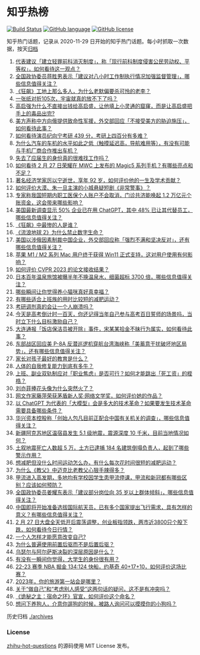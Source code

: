 # 知乎热榜
[![Build Status](https://github.com/ToWeLong/zhihu-hot-questions/workflows/CI/badge.svg)](https://github.com/ToWeLong/zhihu-hot-questions/actions)
[![GitHub language](https://img.shields.io/badge/language-golang-orange.svg)](https://golang.org/)
[![GitHub license](https://img.shields.io/github/license/ToWeLong/zhihu-hot-questions)](https://github.com/ToWeLong/zhihu-hot-questions/blob/main/LICENSE)

知乎热门话题，记录从 2020-11-29 日开始的知乎热门话题。每小时抓取一次数据，按天[归档](./archives)

<!-- BEGIN -->

1. [代表建议「建立轻罪前科消灭制度」，称「现行前科制度侵害公民劳动权、平等权」，如何看待这一观点？](https://www.zhihu.com/question/586479510)
1. [全国政协委员蒋胜男表示「建议对八小时工作制执行情况加强监督管理」，哪些信息值得关注？](https://www.zhihu.com/question/586455059)
1. [《狂飙》工地上那么多人，为什么老默偏要杀可怜的老李？](https://www.zhihu.com/question/581727017)
1. [一张纸对折105次，宇宙就真的放不下了吗？](https://www.zhihu.com/question/428831824)
1. [高启强为什么不直接出钱给高启盛，让他填上小灵通的窟窿，而是让高启盛把手上的毒品出完?](https://www.zhihu.com/question/582590428)
1. [美方声称中方向俄提供致命性军援，外交部回应「不接受美方的胁迫施压」，如何看待此事？](https://www.zhihu.com/question/586509470)
1. [如何看待演员纪向宁考研 439 分，考研上四百分有多难？](https://www.zhihu.com/question/585661658)
1. [为什么汽车的车机的水平如此之低（触摸延迟高，导航难用等），有没有可能与手机厂商合作推出车机？](https://www.zhihu.com/question/287282417)
1. [失去了应届生的身份真的很难找工作吗？](https://www.zhihu.com/question/556648354)
1. [如何看待 2 月 27 日荣耀在 MWC 上发布的 Magic5 系列手机？有哪些亮点和不足？](https://www.zhihu.com/question/586590484)
1. [著名经济学家厉以宁逝世，享年 92 岁，如何评价他的一生及学术贡献？](https://www.zhihu.com/question/586599552)
1. [如何评价大漠、朱一旦主演的小城悬疑短剧《非常警事》？](https://www.zhihu.com/question/586338954)
1. [专家称我国短期内职工医保个人账户不会取消，门诊共济能唤起 1.2 万亿元个账资金，这会带来哪些影响？](https://www.zhihu.com/question/586466451)
1. [美国最新调查显示 50% 企业已在用 ChatGPT，其中 48% 已让其代替员工，哪些信息值得关注？](https://www.zhihu.com/question/586508762)
1. [《狂飙》中最惨的人是谁？](https://www.zhihu.com/question/586380821)
1. [《流浪地球 2》为什么禁止数字生命？](https://www.zhihu.com/question/572471527)
1. [美国以涉俄因素制裁中国企业，外交部回应称「强烈不满和坚决反对」，还有哪些信息值得关注？](https://www.zhihu.com/question/586506457)
1. [苹果 M1 / M2 系列 Mac 用户终于获得 Win11 正式支持，这对用户使用有何影响？](https://www.zhihu.com/question/584560425)
1. [如何评价 CVPR 2023 的论文接收结果？](https://www.zhihu.com/question/585474435)
1. [日本百年温泉旅馆被曝半年不换温泉水，细菌超标 3700 倍，哪些信息值得关注？](https://www.zhihu.com/question/586332654)
1. [哪些瞬间让你觉得养小猫咪真好真幸福？](https://www.zhihu.com/question/579040399)
1. [有哪些适合上班族的用时比较短的减肥运动？](https://www.zhihu.com/question/584673181)
1. [考研调剂真的会让一个人崩溃吗？](https://www.zhihu.com/question/585115518)
1. [今天是高考倒计时一百天，你还记得当年自己参与高考百日誓师的场景吗，当时立下什么目标激励自己？](https://www.zhihu.com/question/585992609)
1. [大连通报「饭店保洁员被开除」事件，宋某某拾金不昧行为属实，如何看待此事？](https://www.zhihu.com/question/586508788)
1. [东部战区回应美 P-8A 反潜巡逻机穿航台湾海峡称「美蓄意干扰破坏地区局势」，还有哪些信息值得关注？](https://www.zhihu.com/question/586527933)
1. [家长对孩子最好的教育是什么？](https://www.zhihu.com/question/579403022)
1. [人体的自我修复能力到底有多牛？](https://www.zhihu.com/question/26938858)
1. [上班、副业双轨制应对「职业焦虑」是否可行？如何才能跳出「死工资」的桎梏？](https://www.zhihu.com/question/586467025)
1. [刘亦菲捧花头像为什么突然火了？](https://www.zhihu.com/question/585431394)
1. [网文作家藤萍荣获茅盾新人奖·网络文学奖，如何评价她的作品？](https://www.zhihu.com/question/585625411)
1. [以 ChatGPT 为代表的「大模型」会是多大的技术革命？如果要发生技术革命需要具备哪些条件？](https://www.zhihu.com/question/581311491)
1. [华兴资本控股称「创始人包凡目前正配合中国有关机关的调查」，哪些信息值得关注？](https://www.zhihu.com/question/586446933)
1. [新疆阿克苏地区温宿县发生 5.1 级地震，震源深度 10 千米，目前当地情况如何？](https://www.zhihu.com/question/586452755)
1. [土叙地震死亡人数超 5 万，土方已逮捕 184 名建筑倒塌负责人，起到了哪些警示作用？](https://www.zhihu.com/question/586347838)
1. [想减肥但没什么时间运动怎么办，有什么每次花时间很短的减肥运动？](https://www.zhihu.com/question/584115833)
1. [为什么《教父》中迈克比老教父心狠手辣得多？](https://www.zhihu.com/question/528805854)
1. [甲流进入高发期，多地均有学校因学生患甲流停课，甲流和新冠都有哪些区别？应该如何预防？](https://www.zhihu.com/question/586381009)
1. [全国政协委员姜耀东表示「建议部分岗位向 35 岁以上群体倾斜」，哪些信息值得关注？](https://www.zhihu.com/question/586538029)
1. [中国即将开始准备选拔国际航天员，已有多个国家提出飞行需求，具有怎样的意义？有哪些信息值得关注？](https://www.zhihu.com/question/586362225)
1. [2 月 27 日大盘全天低开后震荡调整，创业板指领跌，两市近3800只个股下跌，如何看待今日行情？](https://www.zhihu.com/question/586476828)
1. [一个人怎样才能愿意改变自己?](https://www.zhihu.com/question/586425548)
1. [为什么普遍使用前置后驱而不是后置后驱？](https://www.zhihu.com/question/585514722)
1. [乌瑟尔与阿尔萨斯决裂的深层原因是什么？](https://www.zhihu.com/question/579059572)
1. [有没有一瞬间你觉得，大学生的身份很有用？](https://www.zhihu.com/question/586388082)
1. [22-23 赛季 NBA 掘金 134:124 快船，约基奇 40+17+10，如何评价这场比赛？](https://www.zhihu.com/question/586469271)
1. [2023年，你的旅游第一站会是哪里？](https://www.zhihu.com/question/577106589)
1. [关于“做自己”和“考虑别人感受”这两句话的疑问，这不是有冲突吗？](https://www.zhihu.com/question/586293254)
1. [《诡秘之主：宿命之环》官宣，如何评价这个命名？](https://www.zhihu.com/question/585979364)
1. [想问下养狗人，介意你遛狗的时候，被路人询问可以摸摸你的小狗吗？](https://www.zhihu.com/question/584177031)

<!-- END -->

历史归档 [./archives](./archives)


### License
[zhihu-hot-questions](https://github.com/towelong/zhihu-hot-questions) 的源码使用 MIT License 发布。